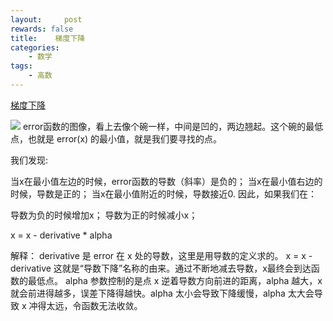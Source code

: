 ```yaml
---
layout:     post
rewards: false
title:    梯度下降
categories:
    - 数学
tags:
    - 高数
---
```


[梯度下降](https://ctmakro.github.io/site/on_learning/gd.html)

![](https://tva1.sinaimg.cn/large/006tNbRwgy1fudlsx49zlj30jo0eqdfz.jpg)
error函数的图像，看上去像个碗一样，中间是凹的，两边翘起。这个碗的最低点，也就是 error(x) 的最小值，就是我们要寻找的点。

我们发现:

当x在最小值左边的时候，error函数的导数（斜率）是负的；
当x在最小值右边的时候，导数是正的；
当x在最小值附近的时候，导数接近0.
因此，如果我们在：

导数为负的时候增加x；
导数为正的时候减小x；

x = x - derivative * alpha

解释：
derivative 是 error 在 x 处的导数，这里是用导数的定义求的。
x = x - derivative 这就是“导数下降”名称的由来。通过不断地减去导数，x最终会到达函数的最低点。
alpha 参数控制的是点 x 逆着导数方向前进的距离，alpha 越大，x 就会前进得越多，误差下降得越快。alpha 太小会导致下降缓慢，alpha 太大会导致 x 冲得太远，令函数无法收敛。


